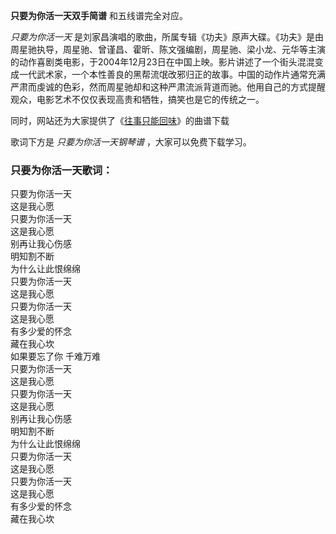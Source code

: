 

**只要为你活一天双手简谱** 和五线谱完全对应。

_只要为你活一天_
是刘家昌演唱的歌曲，所属专辑《功夫》原声大碟。《功夫》是由周星驰执导，周星驰、曾谨昌、霍昕、陈文强编剧，周星驰、梁小龙、元华等主演的动作喜剧类电影，于2004年12月23日在中国上映。影片讲述了一个街头混混变成一代武术家，一个本性善良的黑帮流氓改邪归正的故事。中国的动作片通常充满严肃而虔诚的色彩，然而周星驰却和这种严肃流派背道而驰。他用自己的方式提醒观众，电影艺术不仅仅表现高贵和牺牲，搞笑也是它的传统之一。

同时，网站还为大家提供了《[往事只能回味](Music-8259-往事只能回味.html "往事只能回味")》的曲谱下载

歌词下方是 _只要为你活一天钢琴谱_ ，大家可以免费下载学习。

### 只要为你活一天歌词：

只要为你活一天  
这是我心愿  
只要为你活一天  
这是我心愿  
别再让我心伤感  
明知割不断  
为什么让此恨绵绵  
只要为你活一天  
这是我心愿  
只要为你活一天  
这是我心愿  
有多少爱的怀念  
藏在我心坎  
如果要忘了你 千难万难  
只要为你活一天  
这是我心愿  
只要为你活一天  
这是我心愿  
别再让我心伤感  
明知割不断  
为什么让此恨绵绵  
只要为你活一天  
这是我心愿  
只要为你活一天  
这是我心愿  
有多少爱的怀念  
藏在我心坎

